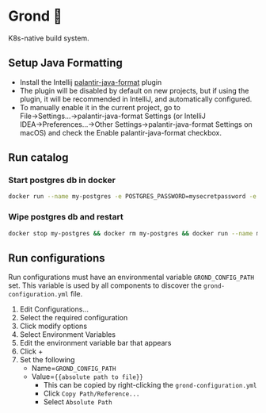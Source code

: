 # Grond 🐺
K8s-native build system.

## Setup Java Formatting
- Install the Intellij [palantir-java-format](https://plugins.jetbrains.com/plugin/13180-palantir-java-format) plugin
- The plugin will be disabled by default on new projects, but if using the plugin, it will be recommended in IntelliJ, and automatically configured.
- To manually enable it in the current project, go to File→Settings...→palantir-java-format Settings (or IntelliJ IDEA→Preferences...→Other Settings→palantir-java-format Settings on macOS) and check the Enable palantir-java-format checkbox.


## Run catalog
### Start postgres db in docker
```bash
docker run --name my-postgres -e POSTGRES_PASSWORD=mysecretpassword -e POSTGRES_DB=catalog -p 5432:5432 -d postgres
```
### Wipe postgres db and restart
```bash
docker stop my-postgres && docker rm my-postgres && docker run --name my-postgres -e POSTGRES_PASSWORD=mysecretpassword -e POSTGRES_DB=catalog -p 5432:5432 -d postgres
```


## Run configurations
Run configurations must have an environmental variable `GROND_CONFIG_PATH` set. This variable is used by all components 
to discover the `grond-configuration.yml` file.

1. Edit Configurations...
2. Select the required configuration
3. Click modify options
4. Select Environment Variables
5. Edit the environment variable bar that appears
6. Click +
7. Set the following 
   - Name=`GROND_CONFIG_PATH`
   - Value=`{{absolute path to file}}`
     - This can be copied by right-clicking the `grond-configuration.yml`
     - Click `Copy Path/Reference...`
     - Select `Absolute Path`
